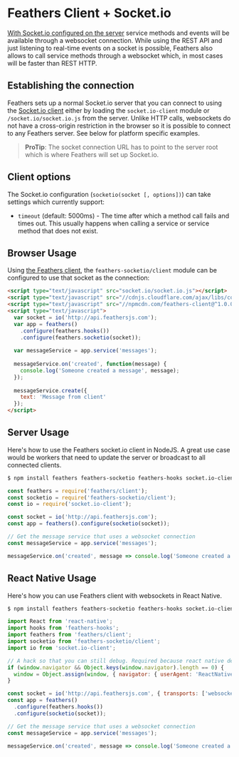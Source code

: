 # Feathers Client + Socket.io

[With Socket.io configured on the server](../real-time/socket-io.md) service methods and events will be available through a websocket connection. While using the REST API and just listening to real-time events on a socket is possible, Feathers also allows to call service methods through a websocket which, in most cases will be faster than REST HTTP.

## Establishing the connection

Feathers sets up a normal Socket.io server that you can connect to using the [Socket.io client](http://socket.io/docs/client-api/) either by loading the `socket.io-client` module or `/socket.io/socket.io.js` from the server. Unlike HTTP calls, websockets do not have a cross-origin restriction in the browser so it is possible to connect to any Feathers server. See below for platform specific examples.

> **ProTip**: The socket connection URL has to point to the server root which is where Feathers will set up Socket.io.

## Client options

The Socket.io configuration (`socketio(socket [, options])`) can take settings which currently support:

- `timeout` (default: 5000ms) - The time after which a method call fails and times out. This usually happens when calling a service or service method that does not exist.

## Browser Usage

Using [the Feathers client](feathers.md), the `feathers-socketio/client` module can be configured to use that socket as the connection:

```html
<script type="text/javascript" src="socket.io/socket.io.js"></script>
<script type="text/javascript" src="//cdnjs.cloudflare.com/ajax/libs/core-js/2.1.4/core.min.js"></script>
<script type="text/javascript" src="//npmcdn.com/feathers-client@^1.0.0/dist/feathers.js"></script>
<script type="text/javascript">
  var socket = io('http://api.feathersjs.com');
  var app = feathers()
    .configure(feathers.hooks())
    .configure(feathers.socketio(socket));
  
  var messageService = app.service('messages');
  
  messageService.on('created', function(message) {
    console.log('Someone created a message', message);
  });
  
  messageService.create({
    text: 'Message from client'
  });
</script>
```

## Server Usage

Here's how to use the Feathers socket.io client in NodeJS. A great use case would be workers that need to update the server or broadcast to all connected clients.

```bash
$ npm install feathers feathers-socketio feathers-hooks socket.io-client
```

```js
const feathers = require('feathers/client');
const socketio = require('feathers-socketio/client');
const io = require('socket.io-client');

const socket = io('http://api.feathersjs.com');
const app = feathers().configure(socketio(socket));

// Get the message service that uses a websocket connection
const messageService = app.service('messages');

messageService.on('created', message => console.log('Someone created a message', message));
```

## React Native Usage

Here's how you can use Feathers client with websockets in React Native.

```bash
$ npm install feathers feathers-socketio feathers-hooks socket.io-client
```

```js
import React from 'react-native';
import hooks from 'feathers-hooks';
import feathers from 'feathers/client';
import socketio from 'feathers-socketio/client';
import io from 'socket.io-client';

// A hack so that you can still debug. Required because react native debugger runs in a web worker, which doesn't have a window.navigator attribute.
if (window.navigator && Object.keys(window.navigator).length == 0) {
  window = Object.assign(window, { navigator: { userAgent: 'ReactNative' }});
}

const socket = io('http://api.feathersjs.com', { transports: ['websocket'] });
const app = feathers()
  .configure(feathers.hooks())
  .configure(socketio(socket));

// Get the message service that uses a websocket connection
const messageService = app.service('messages');

messageService.on('created', message => console.log('Someone created a message', message));
```
